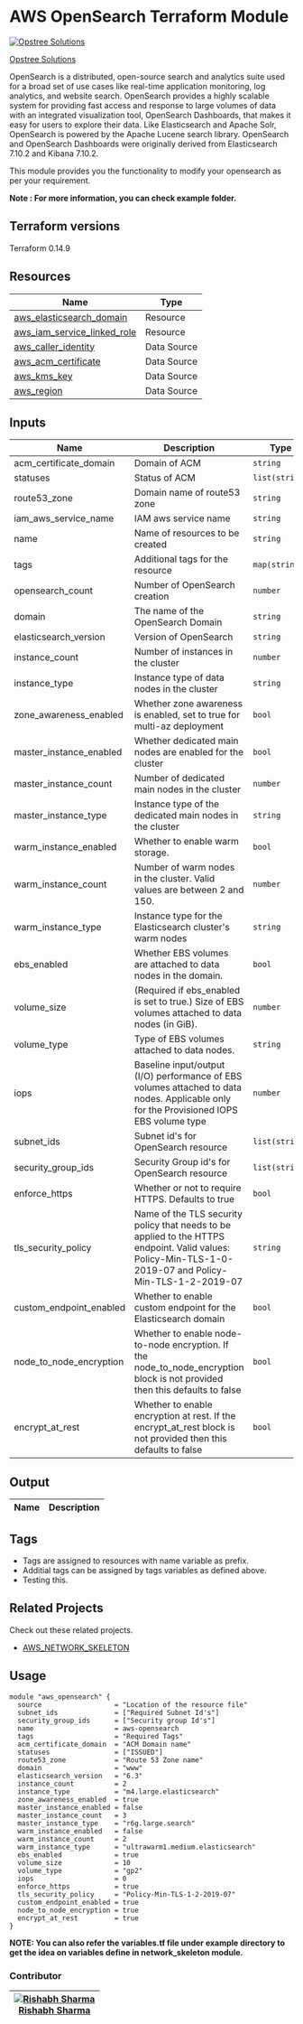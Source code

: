 AWS OpenSearch Terraform Module
=====================================

[![Opstree Solutions][opstree_avatar]][opstree_homepage]

[Opstree Solutions][opstree_homepage]

  [opstree_homepage]: https://opstree.github.io/
  [opstree_avatar]: https://img.cloudposse.com/150x150/https://github.com/opstree.png

OpenSearch is a distributed, open-source search and analytics suite used for a broad set of use cases like real-time application monitoring, log analytics, and website search. OpenSearch provides a highly scalable system for providing fast access and response to large volumes of data with an integrated visualization tool, OpenSearch Dashboards, that makes it easy for users to explore their data. Like Elasticsearch and Apache Solr, OpenSearch is powered by the Apache Lucene search library. OpenSearch and OpenSearch Dashboards were originally derived from Elasticsearch 7.10.2 and Kibana 7.10.2.

This module provides you the functionality to modify your opensearch as per your requirement. 

**Note : For more information, you can check example folder.**

Terraform versions
------------------
Terraform 0.14.9

Resources
------
| Name | Type |
|------|------|
| [aws_elasticsearch_domain](https://registry.terraform.io/providers/hashicorp/aws/latest/docs/resources/elasticsearch_domain) | Resource |
| [aws_iam_service_linked_role](https://registry.terraform.io/providers/hashicorp/aws/latest/docs/resources/iam_service_linked_role) | Resource |
| [aws_caller_identity](https://registry.terraform.io/providers/hashicorp/aws/latest/docs/data-sources/caller_identity) | Data Source |
| [aws_acm_certificate](https://registry.terraform.io/providers/hashicorp/aws/latest/docs/data-sources/acm_certificate) | Data Source |
| [aws_kms_key](https://registry.terraform.io/providers/hashicorp/aws/latest/docs/data-sources/kms_key) | Data Source |
| [aws_region](https://registry.terraform.io/providers/hashicorp/aws/latest/docs/data-sources/region) | Data Source |

Inputs
------
| Name | Description | Type | Default | Required |
|------|-------------|------|---------|:--------:|
| acm_certificate_domain | Domain of ACM | `string` |  | Yes |
| statuses | Status of ACM | `list(string)` |  | Yes |
| route53_zone | Domain name of route53 zone | `string` |  | Yes |
| iam_aws_service_name | IAM aws service name | `string` |  | Yes |
| name | Name of resources to be created | `string` |  | Yes |
| tags | Additional tags for the resource | `map(string)` |  | Yes |
| opensearch_count | Number of OpenSearch creation | `number` |  | Yes |
| domain | The name of the OpenSearch Domain | `string` |  | Yes |
| elasticsearch_version | Version of OpenSearch | `string` |  | Yes |
| instance_count | Number of instances in the cluster | `number` |  | No |  
| instance_type | Instance type of data nodes in the cluster | `string` |  | No |
| zone_awareness_enabled | Whether zone awareness is enabled, set to true for multi-az deployment  | `bool` |  | No |
| master_instance_enabled | Whether dedicated main nodes are enabled for the cluster | `bool` |  | No |
| master_instance_count | Number of dedicated main nodes in the cluster | `number` |  | No |
| master_instance_type | Instance type of the dedicated main nodes in the cluster | `string` |  | No |
| warm_instance_enabled | Whether to enable warm storage. | `bool` |  | No |
| warm_instance_count |  Number of warm nodes in the cluster. Valid values are between 2 and 150. | `number` |  | No |
| warm_instance_type | Instance type for the Elasticsearch cluster's warm nodes | `string` |  | No |
| ebs_enabled | Whether EBS volumes are attached to data nodes in the domain. | `bool` |  | Yes |
| volume_size | (Required if ebs_enabled is set to true.) Size of EBS volumes attached to data nodes (in GiB). | `number` |  | Yes |
| volume_type | Type of EBS volumes attached to data nodes. | `string` |  | No |
| iops | Baseline input/output (I/O) performance of EBS volumes attached to data nodes. Applicable only for the Provisioned IOPS EBS volume type | `number` |  | No |
| subnet_ids | Subnet id's for OpenSearch resource | `list(string)` |  | Yes |
| security_group_ids | Security Group id's for OpenSearch resource | `list(string)` |  | Yes |
| enforce_https | Whether or not to require HTTPS. Defaults to true | `bool` |  | Yes |
| tls_security_policy | Name of the TLS security policy that needs to be applied to the HTTPS endpoint. Valid values: Policy-Min-TLS-1-0-2019-07 and Policy-Min-TLS-1-2-2019-07 | `string` |  | Yes |
| custom_endpoint_enabled | Whether to enable custom endpoint for the Elasticsearch domain | `bool` |  | Yes |
| node_to_node_encryption | Whether to enable node-to-node encryption. If the node_to_node_encryption block is not provided then this defaults to false | `bool` |  | Yes |
| encrypt_at_rest | Whether to enable encryption at rest. If the encrypt_at_rest block is not provided then this defaults to false | `bool` |  | Yes |

Output
------
| Name | Description |
|------|-------------|

Tags
----
* Tags are assigned to resources with name variable as prefix.
* Additial tags can be assigned by tags variables as defined above.
* Testing this.

## Related Projects

Check out these related projects.

* [AWS_NETWORK_SKELETON](https://registry.terraform.io/modules/OT-CLOUD-KIT/vpc/aws/latest)

Usage
-----
```hcl
module "aws_opensearch" {
  source                  = "Location of the resource file"
  subnet_ids              = ["Required Subnet Id's"]
  security_group_ids      = ["Security group Id's"]
  name                    = aws-opensearch
  tags                    = "Required Tags"
  acm_certificate_domain  = "ACM Domain name"
  statuses                = ["ISSUED"]
  route53_zone            = "Route 53 Zone name"
  domain                  = "www"
  elasticsearch_version   = "6.3"
  instance_count          = 2
  instance_type           = "m4.large.elasticsearch"
  zone_awareness_enabled  = true
  master_instance_enabled = false
  master_instance_count   = 3
  master_instance_type    = "r6g.large.search"
  warm_instance_enabled   = false
  warm_instance_count     = 2
  warm_instance_type      = "ultrawarm1.medium.elasticsearch"
  ebs_enabled             = true
  volume_size             = 10
  volume_type             = "gp2"
  iops                    = 0
  enforce_https           = true
  tls_security_policy     = "Policy-Min-TLS-1-2-2019-07"
  custom_endpoint_enabled = true
  node_to_node_encryption = true
  encrypt_at_rest         = true
}
```

**NOTE: You can also refer the variables.tf file under example directory to get the idea on variables define in network_skeleton module.**

### Contributor

|  [![Rishabh Sharma][rishabh_avatar]][rishabh_homepage]<br/>[Rishabh Sharma][rishabh_homepage] |
|---|

  [rishabh_homepage]: https://www.linkedin.com/in/rishabh-sharma-b4a0b3152
  [rishabh_avatar]: https://gitlab.com/uploads/-/system/user/avatar/9890362/avatar.png?width=400